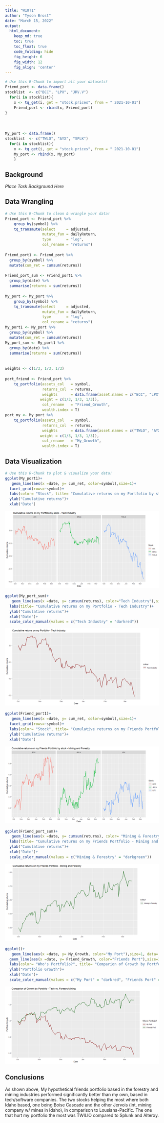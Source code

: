 ```yaml
---
title: "W10T1"
author: "Tyson Brost"
date: "March 15, 2022"
output:
  html_document:  
    keep_md: true
    toc: true
    toc_float: true
    code_folding: hide
    fig_height: 6
    fig_width: 12
    fig_align: 'center'
---
```







```r
# Use this R-Chunk to import all your datasets!
Friend_port <- data.frame()
stocklist  <- c("BCC", "LPX", "JRV.V") 
  for(i in stocklist){
    x <- tq_get(i, get = "stock.prices", from = " 2021-10-01")
    Friend_port <- rbind(x, Friend_port) 
}



My_port <- data.frame()
stocklist  <- c("TWLO", "AYX", "SPLK") 
  for(i in stocklist){
    x <- tq_get(i, get = "stock.prices", from = " 2021-10-01")
    My_port <- rbind(x, My_port) 
    }
```

## Background

_Place Task Background Here_

## Data Wrangling


```r
# Use this R-Chunk to clean & wrangle your data!
Friend_port <- Friend_port %>%
    group_by(symbol) %>% 
    tq_transmute(select     = adjusted,
                 mutate_fun = dailyReturn,
                 type       = "log",
                 col_rename = "returns")

Friend_port1 <- Friend_port %>%
  group_by(symbol) %>%
  mutate(cum_ret = cumsum(returns))

Friend_port_sum <- Friend_port1 %>% 
  group_by(date) %>%
  summarise(returns = sum(returns))

My_port <- My_port %>%
    group_by(symbol) %>%
    tq_transmute(select     = adjusted,
                 mutate_fun = dailyReturn,
                 type       = "log",
                 col_rename = "returns") 
My_port1 <- My_port %>%
  group_by(symbol) %>%
  mutate(cum_ret = cumsum(returns))
My_port_sum <- My_port1 %>% 
  group_by(date) %>%
  summarise(returns = sum(returns))


weights <- c(1/3, 1/3, 1/3)

port_friend <- Friend_port %>%
    tq_portfolio(assets_col   = symbol, 
                 returns_col  = returns, 
                 weights      = data.frame(asset.names = c("BCC", "LPX", "JRV.V"),
                weight = c(1/3, 1/3, 1/3)),
                 col_rename   = "Friend_Growth",
                 wealth.index = T)
port_my <- My_port %>%
    tq_portfolio(assets_col   = symbol, 
                 returns_col  = returns, 
                 weights      = data.frame(asset.names = c("TWLO", "AYX", "SPLK"),
                weight = c(1/3, 1/3, 1/3)),
                 col_rename   = "My_Growth",
                 wealth.index = T)
```

## Data Visualization


```r
# Use this R-Chunk to plot & visualize your data!
ggplot(My_port1)+ 
   geom_line(aes(x =date, y= cum_ret, color=symbol),size=1)+
  facet_grid(rows=~symbol)+
  labs(color= "Stock", title= "Cumulative returns on my Portfolio by stock - Tech Industry")+ 
  ylab("Cumulative returns")+
  xlab("Date")
```

![](W10T1_files/figure-html/plot_data-1.png)<!-- -->

```r
ggplot(My_port_sum)+ 
   geom_line(aes(x =date, y= cumsum(returns), color="Tech Industry"),size=1)+
  labs(title= "Cumulative returns on my Portfolio - Tech Industry")+ 
  ylab("Cumulative returns")+
  xlab("Date")+
  scale_color_manual(values = c("Tech Industry" = "darkred"))
```

![](W10T1_files/figure-html/plot_data-2.png)<!-- -->

```r
ggplot(Friend_port1)+ 
   geom_line(aes(x =date, y= cum_ret, color=symbol),size=1)+
  facet_grid(rows=~symbol)+
  labs(color= "Stock", title= "Cumulative returns on my Friends Portfolio by stock - Mining and Forestry")+ 
  ylab("Cumulative returns")+
  xlab("Date")
```

![](W10T1_files/figure-html/plot_data-3.png)<!-- -->

```r
ggplot(Friend_port_sum)+ 
   geom_line(aes(x =date, y= cumsum(returns), color= "Mining & Forestry"),size=1)+
  labs(title= "Cumulative returns on my Friends Portfolio - Mining and Forestry")+ 
  ylab("Cumulative returns")+
  xlab("Date")+
  scale_color_manual(values = c("Mining & Forestry" = "darkgreen"))
```

![](W10T1_files/figure-html/plot_data-4.png)<!-- -->

```r
ggplot()+ 
   geom_line(aes(x =date, y= My_Growth, color="My Port"),size=1, data= port_my)+
  geom_line(aes(x =date, y= Friend_Growth, color="Friends Port"),size=1, data= port_friend)+
  labs(color= "Who's Portfolio?", title= "Comparion of Growth by Portfolio - Tech vs. Forestry/Mining")+ 
  ylab("Portfolio Growth")+
  xlab("Date")+
  scale_color_manual(values = c("My Port" = "darkred", "Friends Port" = "darkgreen"))
```

![](W10T1_files/figure-html/plot_data-5.png)<!-- -->

## Conclusions
As shown above, My hypothetical friends portfolio based in the forestry and mining industries performed significantly better than my own, based in tech/software companies. The two stocks helping the most where both Idaho based, one being Boise Cascade and the other Jervois (int. mining company w/ mines in Idaho), in comparison to Lousiana-Pacific. The one that hurt my portfolio the most was TWILIO compared to Splunk and Alterxy.

